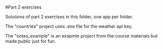 #Part 2 exercises

Solutions of part 2 exercises in this folder, one app per folder.

The "countries" project uses .env file for the weather api key.

The "notes_example" is an exapmle project from the course materials but made public just for fun.